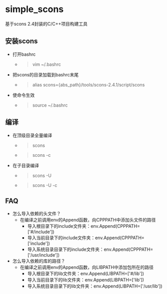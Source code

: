# simple_scons
基于scons 2.4封装的C/C++项目构建工具

## 安装scons
* 打开bashrc
  * > vim ~/.bashrc
* 把scons的目录加载到bashrc末尾
  * > alias scons={abs_path}/tools/scons-2.4.1/script/scons
* 使命令生效
  * > source ~/.bashrc

## 编译
* 在顶级目录全量编译
  * > scons
  * > scons -c

* 在子目录编译
  * > scons -U
  * > scons -U -c

## FAQ
* 怎么导入依赖的头文件？
  * 在编译之前调用env的Append函数，向CPPPATH中添加头文件的路径
    * 导入根目录下的include文件夹：env.Append(CPPPATH=['#/include'])
    * 导入当前目录下的include文件夹：env.Append(CPPPATH=['include'])
    * 导入系统目录目录下的include文件夹：env.Append(CPPPATH=['/usr/include'])
* 怎么导入依赖的库的路径？
  * 在编译之前调用env的Append函数，向LIBPATH中添加包所在的路径
    * 导入根目录下的lib文件夹：env.Append(LIBPATH=['#/lib'])
    * 导入当前目录下的lib文件夹：env.Append(LIBPATH=['lib'])
    * 导入系统目录目录下的lib文件夹：env.Append(LIBPATH=['/usr/lib'])

